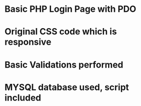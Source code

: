 # Basic PHP Login Page with PDO
# Original CSS code which is responsive
# Basic Validations performed
# MYSQL database used, script included
